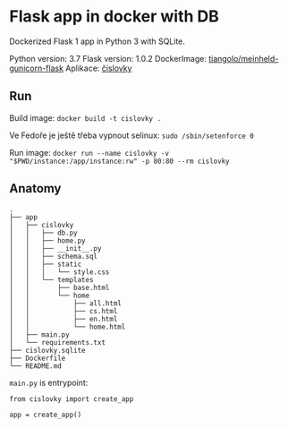 
# Flask app in docker with DB

Dockerized Flask 1 app in Python 3 with SQLite.

Python version: 3.7
Flask version: 1.0.2
DockerImage: [tiangolo/meinheld-gunicorn-flask](https://github.com/tiangolo/meinheld-gunicorn-flask-docker)
Aplikace: [číslovky](https://github.com/Kedrigern/example-projects/tree/master/python/flask)

## Run

Build image: `docker build -t cislovky .`

Ve Fedoře je ještě třeba vypnout selinux: `sudo /sbin/setenforce 0`

Run image: `docker run --name cislovky -v "$PWD/instance:/app/instance:rw" -p 80:80 --rm cislovky`

## Anatomy

```
.
├── app
│   ├── cislovky
│   │   ├── db.py
│   │   ├── home.py
│   │   ├── __init__.py
│   │   ├── schema.sql
│   │   ├── static
│   │   │   └── style.css
│   │   └── templates
│   │       ├── base.html
│   │       └── home
│   │           ├── all.html
│   │           ├── cs.html
│   │           ├── en.html
│   │           └── home.html
│   ├── main.py
│   └── requirements.txt
├── cislovky.sqlite
├── Dockerfile
└── README.md
```

`main.py` is entrypoint:

```python3
from cislovky import create_app

app = create_app()
```